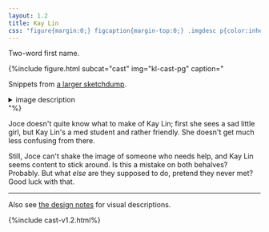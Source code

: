 ```yaml
---
layout: 1.2
title: Kay Lin
css: "figure{margin:0;} figcaption{margin-top:0;} .imgdesc p{color:inherit; margin-left:1rem;}"
---
```

Two-word first name.

{%include figure.html subcat="cast" img="kl-cast-pg" caption="<p>Snippets from <a href='../../gallery/sketchdump3'>a larger sketchdump</a>.</p><details class='imgdesc'><summary>image description</summary><p>Sketches of Kay Lin being carried over Joce’s shoulder. In the central sequence, as Joce runs, Kay Lin yells, “<span class='caps'>H-<em>hey</em>, would it have <em>killed</em> you to <strong>ask</strong> before grabbing me like a ragd—”</span> Yelling from offscreen interrupts.</p><p>Kay Lin stares back, wide-eyed. “on second thought never mind”</p></details>"%}

<section markdown="1" id="desc" class="wrap">
Joce doesn't quite know what to make of Kay Lin; first she sees a sad little girl, but Kay Lin's a med student and rather friendly. She doesn't get much less confusing from there.

Still, Joce can't shake the image of someone who needs help, and Kay Lin seems content to stick around. Is this a mistake on both behalves? Probably. But what *else* are they supposed to do, pretend they never met? Good luck with that.
</section>

----

Also see [the design notes](designnotes/kay-lin) for visual descriptions.

{%include cast-v1.2.html%}